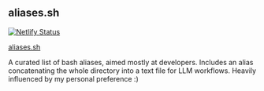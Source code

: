## aliases.sh

[![Netlify Status](https://api.netlify.com/api/v1/badges/93940616-2c34-494c-815b-4fa1b98d6be3/deploy-status)](https://app.netlify.com/sites/aliases-sh/deploys)

[aliases.sh](https://aliases.sh)

A curated list of bash aliases, aimed mostly at developers. Includes an alias concatenating the whole directory into a text file for LLM workflows. Heavily influenced by my personal preference :)
